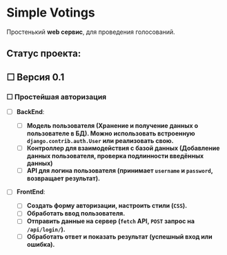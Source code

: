 # Simple Votings

Простенький **web сервис**, для проведения голосований.

## Статус проекта:

## &#9744; Версия 0.1

### &#9744; **Простейшая авторизация**

- &#9744; **BackEnd**: 
    - &#9744; **Модель пользователя (Хранение и получение данных о пользователе в БД).  Можно использовать встроенную `django.contrib.auth.User` или реализовать свою.**
    - &#9744; **Контроллер для взаимодействия с базой данных (Добавление данных пользователя, проверка подлинности введённых данных)**
    - &#9744; **API для логина пользователя (принимает `username` и `password`, возвращает результат).**

- &#9744; **FrontEnd**:
    - &#9744; **Создать форму авторизации, настроить стили (`CSS`).**
    - &#9744; **Обработать ввод пользователя.**
    - &#9744; **Отправить данные на сервер (`fetch` API, `POST` запрос на `/api/login/`).**
    - &#9744; **Обработать ответ и показать результат (успешный вход или ошибка).**
### 